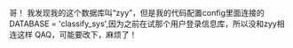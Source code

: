 哥！ 我发现我的这个数据库叫“zyy”，但是我的代码配置config里面连接的DATABASE = 'classify_sys',因为之前在试那个用户登录信息库，所以没和zyy相连这样 QAQ，可能要改下，麻烦了！
